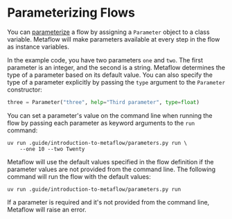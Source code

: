 # Parameterizing Flows

You can [parameterize](https://docs.metaflow.org/api/flowspec#parameters) a flow by assigning a `Parameter` object to a class variable. Metaflow will make parameters available at every step in the flow as instance variables.

In the example code, you have two parameters `one` and `two`. The first parameter is an integer, and the second is a string. Metaflow determines the type of a parameter based on its default value. You can also specify the type of a parameter explicitly by passing the `type` argument to the `Parameter` constructor:

```python
three = Parameter("three", help="Third parameter", type=float)
```

You can set a parameter's value on the command line when running the flow by passing each parameter as keyword arguments to the `run` command:

```shell
uv run .guide/introduction-to-metaflow/parameters.py run \
    --one 10 --two Twenty
```

Metaflow will use the default values specified in the flow definition if the parameter values are not provided from the command line. The following command will run the flow with the default values:

```shell
uv run .guide/introduction-to-metaflow/parameters.py run
```

If a parameter is required and it's not provided from the command line, Metaflow will raise an error.